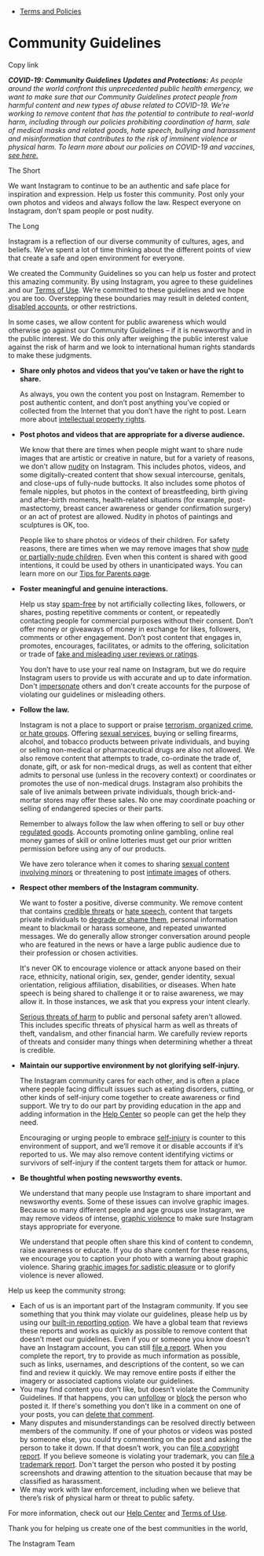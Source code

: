 *   [Terms and Policies](https://help.instagram.com/1417489251945243/?helpref=breadcrumb)

Community Guidelines
====================

Copy link

_**COVID-19: Community Guidelines Updates and Protections:** As people around the world confront this unprecedented public health emergency, we want to make sure that our Community Guidelines protect people from harmful content and new types of abuse related to COVID-19. We’re working to remove content that has the potential to contribute to real-world harm, including through our policies prohibiting coordination of harm, sale of medical masks and related goods, hate speech, bullying and harassment and misinformation that contributes to the risk of imminent violence or physical harm. To learn more about our policies on COVID-19 and vaccines, [see here.](https://help.instagram.com/697825587576762?helpref=faq_content)_

The Short

We want Instagram to continue to be an authentic and safe place for inspiration and expression. Help us foster this community. Post only your own photos and videos and always follow the law. Respect everyone on Instagram, don’t spam people or post nudity.

The Long

Instagram is a reflection of our diverse community of cultures, ages, and beliefs. We’ve spent a lot of time thinking about the different points of view that create a safe and open environment for everyone.

We created the Community Guidelines so you can help us foster and protect this amazing community. By using Instagram, you agree to these guidelines and our [Terms of Use](https://www.instagram.com/legal/terms). We’re committed to these guidelines and we hope you are too. Overstepping these boundaries may result in deleted content, [disabled accounts](https://help.instagram.com/366993040048856?helpref=faq_content), or other restrictions.

In some cases, we allow content for public awareness which would otherwise go against our Community Guidelines – if it is newsworthy and in the public interest. We do this only after weighing the public interest value against the risk of harm and we look to international human rights standards to make these judgments.

*   **Share only photos and videos that you’ve taken or have the right to share.**
    
    As always, you own the content you post on Instagram. Remember to post authentic content, and don’t post anything you’ve copied or collected from the Internet that you don’t have the right to post. Learn more about [intellectual property rights](https://help.instagram.com/126382350847838?helpref=faq_content).
    
*   **Post photos and videos that are appropriate for a diverse audience.**
    
    We know that there are times when people might want to share nude images that are artistic or creative in nature, but for a variety of reasons, we don’t allow [nudity](https://l.instagram.com/?u=https%3A%2F%2Fwww.facebook.com%2Fcommunitystandards%2Fadult_nudity_sexual_activity&e=AT2jKK_GJ7-MUcTOX0gAVPx-Bv1SBcd-rw1_zQwmNHEaSdJifyuWrnI7zpJKhSsMFow-02JgKM_xflOpBkz1GJpLSJtcmzvuoXikioO9el7aFzJrM1vUT4EzrTGD9WXnuRswwKdZdLMlpftfYTWqCTxmQ5rEXHx7_wMw4w) on Instagram. This includes photos, videos, and some digitally-created content that show sexual intercourse, genitals, and close-ups of fully-nude buttocks. It also includes some photos of female nipples, but photos in the context of breastfeeding, birth giving and after-birth moments, health-related situations (for example, post-mastectomy, breast cancer awareness or gender confirmation surgery) or an act of protest are allowed. Nudity in photos of paintings and sculptures is OK, too.
    
    People like to share photos or videos of their children. For safety reasons, there are times when we may remove images that show [nude or partially-nude children](https://l.instagram.com/?u=https%3A%2F%2Fwww.facebook.com%2Fcommunitystandards%2Fchild_nudity_sexual_exploitation&e=AT2jKK_GJ7-MUcTOX0gAVPx-Bv1SBcd-rw1_zQwmNHEaSdJifyuWrnI7zpJKhSsMFow-02JgKM_xflOpBkz1GJpLSJtcmzvuoXikioO9el7aFzJrM1vUT4EzrTGD9WXnuRswwKdZdLMlpftfYTWqCTxmQ5rEXHx7_wMw4w). Even when this content is shared with good intentions, it could be used by others in unanticipated ways. You can learn more on our [Tips for Parents page](https://help.instagram.com/154475974694511/?helpref=faq_content).
    
*   **Foster meaningful and genuine interactions.**
    
    Help us stay [spam-free](https://l.instagram.com/?u=https%3A%2F%2Fwww.facebook.com%2Fcommunitystandards%2Fspam&e=AT2jKK_GJ7-MUcTOX0gAVPx-Bv1SBcd-rw1_zQwmNHEaSdJifyuWrnI7zpJKhSsMFow-02JgKM_xflOpBkz1GJpLSJtcmzvuoXikioO9el7aFzJrM1vUT4EzrTGD9WXnuRswwKdZdLMlpftfYTWqCTxmQ5rEXHx7_wMw4w) by not artificially collecting likes, followers, or shares, posting repetitive comments or content, or repeatedly contacting people for commercial purposes without their consent. Don’t offer money or giveaways of money in exchange for likes, followers, comments or other engagement. Don’t post content that engages in, promotes, encourages, facilitates, or admits to the offering, solicitation or trade of [fake and misleading user reviews or ratings](https://l.instagram.com/?u=https%3A%2F%2Fwww.facebook.com%2Fcommunitystandards%2Ffraud_deception&e=AT2jKK_GJ7-MUcTOX0gAVPx-Bv1SBcd-rw1_zQwmNHEaSdJifyuWrnI7zpJKhSsMFow-02JgKM_xflOpBkz1GJpLSJtcmzvuoXikioO9el7aFzJrM1vUT4EzrTGD9WXnuRswwKdZdLMlpftfYTWqCTxmQ5rEXHx7_wMw4w).
    
    You don’t have to use your real name on Instagram, but we do require Instagram users to provide us with accurate and up to date information. Don't [impersonate](https://l.instagram.com/?u=https%3A%2F%2Fwww.facebook.com%2Fcommunitystandards%2Fmisrepresentation&e=AT2jKK_GJ7-MUcTOX0gAVPx-Bv1SBcd-rw1_zQwmNHEaSdJifyuWrnI7zpJKhSsMFow-02JgKM_xflOpBkz1GJpLSJtcmzvuoXikioO9el7aFzJrM1vUT4EzrTGD9WXnuRswwKdZdLMlpftfYTWqCTxmQ5rEXHx7_wMw4w) others and don't create accounts for the purpose of violating our guidelines or misleading others.
    
*   **Follow the law.**
    
    Instagram is not a place to support or praise [terrorism, organized crime, or hate groups](https://l.instagram.com/?u=https%3A%2F%2Fwww.facebook.com%2Fcommunitystandards%2Fdangerous_individuals_organizations&e=AT2jKK_GJ7-MUcTOX0gAVPx-Bv1SBcd-rw1_zQwmNHEaSdJifyuWrnI7zpJKhSsMFow-02JgKM_xflOpBkz1GJpLSJtcmzvuoXikioO9el7aFzJrM1vUT4EzrTGD9WXnuRswwKdZdLMlpftfYTWqCTxmQ5rEXHx7_wMw4w). Offering [sexual services](https://l.instagram.com/?u=https%3A%2F%2Fwww.facebook.com%2Fcommunitystandards%2Fsexual_solicitation&e=AT2jKK_GJ7-MUcTOX0gAVPx-Bv1SBcd-rw1_zQwmNHEaSdJifyuWrnI7zpJKhSsMFow-02JgKM_xflOpBkz1GJpLSJtcmzvuoXikioO9el7aFzJrM1vUT4EzrTGD9WXnuRswwKdZdLMlpftfYTWqCTxmQ5rEXHx7_wMw4w), buying or selling firearms, alcohol, and tobacco products between private individuals, and buying or selling non-medical or pharmaceutical drugs are also not allowed. We also remove content that attempts to trade, co-ordinate the trade of, donate, gift, or ask for non-medical drugs, as well as content that either admits to personal use (unless in the recovery context) or coordinates or promotes the use of non-medical drugs. Instagram also prohibits the sale of live animals between private individuals, though brick-and-mortar stores may offer these sales. No one may coordinate poaching or selling of endangered species or their parts.
    
    Remember to always follow the law when offering to sell or buy other [regulated goods](https://l.instagram.com/?u=https%3A%2F%2Fwww.facebook.com%2Fcommunitystandards%2Fregulated_goods&e=AT2jKK_GJ7-MUcTOX0gAVPx-Bv1SBcd-rw1_zQwmNHEaSdJifyuWrnI7zpJKhSsMFow-02JgKM_xflOpBkz1GJpLSJtcmzvuoXikioO9el7aFzJrM1vUT4EzrTGD9WXnuRswwKdZdLMlpftfYTWqCTxmQ5rEXHx7_wMw4w). Accounts promoting online gambling, online real money games of skill or online lotteries must get our prior written permission before using any of our products.
    
    We have zero tolerance when it comes to sharing [sexual content involving minors](https://l.instagram.com/?u=https%3A%2F%2Fwww.facebook.com%2Fcommunitystandards%2Fchild_nudity_sexual_exploitation&e=AT2jKK_GJ7-MUcTOX0gAVPx-Bv1SBcd-rw1_zQwmNHEaSdJifyuWrnI7zpJKhSsMFow-02JgKM_xflOpBkz1GJpLSJtcmzvuoXikioO9el7aFzJrM1vUT4EzrTGD9WXnuRswwKdZdLMlpftfYTWqCTxmQ5rEXHx7_wMw4w) or threatening to post [intimate images](https://l.instagram.com/?u=https%3A%2F%2Fwww.facebook.com%2Fcommunitystandards%2Fsexual_exploitation_adults&e=AT2jKK_GJ7-MUcTOX0gAVPx-Bv1SBcd-rw1_zQwmNHEaSdJifyuWrnI7zpJKhSsMFow-02JgKM_xflOpBkz1GJpLSJtcmzvuoXikioO9el7aFzJrM1vUT4EzrTGD9WXnuRswwKdZdLMlpftfYTWqCTxmQ5rEXHx7_wMw4w) of others.
    
*   **Respect other members of the Instagram community.**
    
    We want to foster a positive, diverse community. We remove content that contains [credible threats](https://l.instagram.com/?u=https%3A%2F%2Fwww.facebook.com%2Fcommunitystandards%2Fcredible_violence&e=AT2jKK_GJ7-MUcTOX0gAVPx-Bv1SBcd-rw1_zQwmNHEaSdJifyuWrnI7zpJKhSsMFow-02JgKM_xflOpBkz1GJpLSJtcmzvuoXikioO9el7aFzJrM1vUT4EzrTGD9WXnuRswwKdZdLMlpftfYTWqCTxmQ5rEXHx7_wMw4w) or [hate speech](https://l.instagram.com/?u=https%3A%2F%2Fwww.facebook.com%2Fcommunitystandards%2Fhate_speech&e=AT2jKK_GJ7-MUcTOX0gAVPx-Bv1SBcd-rw1_zQwmNHEaSdJifyuWrnI7zpJKhSsMFow-02JgKM_xflOpBkz1GJpLSJtcmzvuoXikioO9el7aFzJrM1vUT4EzrTGD9WXnuRswwKdZdLMlpftfYTWqCTxmQ5rEXHx7_wMw4w), content that targets private individuals to [degrade or shame them](https://l.instagram.com/?u=https%3A%2F%2Fwww.facebook.com%2Fcommunitystandards%2Fbullying&e=AT2jKK_GJ7-MUcTOX0gAVPx-Bv1SBcd-rw1_zQwmNHEaSdJifyuWrnI7zpJKhSsMFow-02JgKM_xflOpBkz1GJpLSJtcmzvuoXikioO9el7aFzJrM1vUT4EzrTGD9WXnuRswwKdZdLMlpftfYTWqCTxmQ5rEXHx7_wMw4w), personal information meant to blackmail or harass someone, and repeated unwanted messages. We do generally allow stronger conversation around people who are featured in the news or have a large public audience due to their profession or chosen activities.
    
    It's never OK to encourage violence or attack anyone based on their race, ethnicity, national origin, sex, gender, gender identity, sexual orientation, religious affiliation, disabilities, or diseases. When hate speech is being shared to challenge it or to raise awareness, we may allow it. In those instances, we ask that you express your intent clearly.
    
    [Serious threats of harm](https://l.instagram.com/?u=https%3A%2F%2Fwww.facebook.com%2Fcommunitystandards%2Fcredible_violence&e=AT2jKK_GJ7-MUcTOX0gAVPx-Bv1SBcd-rw1_zQwmNHEaSdJifyuWrnI7zpJKhSsMFow-02JgKM_xflOpBkz1GJpLSJtcmzvuoXikioO9el7aFzJrM1vUT4EzrTGD9WXnuRswwKdZdLMlpftfYTWqCTxmQ5rEXHx7_wMw4w) to public and personal safety aren't allowed. This includes specific threats of physical harm as well as threats of theft, vandalism, and other financial harm. We carefully review reports of threats and consider many things when determining whether a threat is credible.
    
*   **Maintain our supportive environment by not glorifying self-injury.**
    
    The Instagram community cares for each other, and is often a place where people facing difficult issues such as eating disorders, cutting, or other kinds of self-injury come together to create awareness or find support. We try to do our part by providing education in the app and adding information in the [Help Center](https://help.instagram.com/) so people can get the help they need.
    
    Encouraging or urging people to embrace [self-injury](https://l.instagram.com/?u=https%3A%2F%2Fwww.facebook.com%2Fcommunitystandards%2Fsuicide_self_injury_violence&e=AT2jKK_GJ7-MUcTOX0gAVPx-Bv1SBcd-rw1_zQwmNHEaSdJifyuWrnI7zpJKhSsMFow-02JgKM_xflOpBkz1GJpLSJtcmzvuoXikioO9el7aFzJrM1vUT4EzrTGD9WXnuRswwKdZdLMlpftfYTWqCTxmQ5rEXHx7_wMw4w) is counter to this environment of support, and we’ll remove it or disable accounts if it’s reported to us. We may also remove content identifying victims or survivors of self-injury if the content targets them for attack or humor.
    
*   **Be thoughtful when posting newsworthy events.**
    
    We understand that many people use Instagram to share important and newsworthy events. Some of these issues can involve graphic images. Because so many different people and age groups use Instagram, we may remove videos of intense, [graphic violence](https://l.instagram.com/?u=https%3A%2F%2Fwww.facebook.com%2Fcommunitystandards%2Fgraphic_violence&e=AT2jKK_GJ7-MUcTOX0gAVPx-Bv1SBcd-rw1_zQwmNHEaSdJifyuWrnI7zpJKhSsMFow-02JgKM_xflOpBkz1GJpLSJtcmzvuoXikioO9el7aFzJrM1vUT4EzrTGD9WXnuRswwKdZdLMlpftfYTWqCTxmQ5rEXHx7_wMw4w) to make sure Instagram stays appropriate for everyone.
    
    We understand that people often share this kind of content to condemn, raise awareness or educate. If you do share content for these reasons, we encourage you to caption your photo with a warning about graphic violence. Sharing [graphic images for sadistic pleasure](https://l.instagram.com/?u=https%3A%2F%2Fwww.facebook.com%2Fcommunitystandards%2Fcruel_insensitive&e=AT2jKK_GJ7-MUcTOX0gAVPx-Bv1SBcd-rw1_zQwmNHEaSdJifyuWrnI7zpJKhSsMFow-02JgKM_xflOpBkz1GJpLSJtcmzvuoXikioO9el7aFzJrM1vUT4EzrTGD9WXnuRswwKdZdLMlpftfYTWqCTxmQ5rEXHx7_wMw4w) or to glorify violence is never allowed.
    

Help us keep the community strong:

*   Each of us is an important part of the Instagram community. If you see something that you think may violate our guidelines, please help us by using our [built-in reporting option](https://help.instagram.com/165828726894770?helpref=faq_content). We have a global team that reviews these reports and works as quickly as possible to remove content that doesn’t meet our guidelines. Even if you or someone you know doesn’t have an Instagram account, you can still [file a report](https://help.instagram.com/contact/383679321740945). When you complete the report, try to provide as much information as possible, such as links, usernames, and descriptions of the content, so we can find and review it quickly. We may remove entire posts if either the imagery or associated captions violate our guidelines.
*   You may find content you don’t like, but doesn’t violate the Community Guidelines. If that happens, you can [unfollow](https://help.instagram.com/286340048138725?helpref=faq_content) or [block](https://help.instagram.com/426700567389543/?helpref=faq_content) the person who posted it. If there's something you don't like in a comment on one of your posts, you can [delete that comment](https://help.instagram.com/289098941190483?helpref=faq_content).
*   Many disputes and misunderstandings can be resolved directly between members of the community. If one of your photos or videos was posted by someone else, you could try commenting on the post and asking the person to take it down. If that doesn’t work, you can [file a copyright report](https://help.instagram.com/126382350847838?helpref=faq_content). If you believe someone is violating your trademark, you can [file a trademark report](https://help.instagram.com/222826637847963?helpref=faq_content). Don't target the person who posted it by posting screenshots and drawing attention to the situation because that may be classified as harassment.
*   We may work with law enforcement, including when we believe that there’s risk of physical harm or threat to public safety.

For more information, check out our [Help Center](https://help.instagram.com/) and [Terms of Use](https://l.instagram.com/?u=http%3A%2F%2Finstagram.com%2Flegal%2Fterms%2F%23&e=AT2jKK_GJ7-MUcTOX0gAVPx-Bv1SBcd-rw1_zQwmNHEaSdJifyuWrnI7zpJKhSsMFow-02JgKM_xflOpBkz1GJpLSJtcmzvuoXikioO9el7aFzJrM1vUT4EzrTGD9WXnuRswwKdZdLMlpftfYTWqCTxmQ5rEXHx7_wMw4w).

Thank you for helping us create one of the best communities in the world,

The Instagram Team